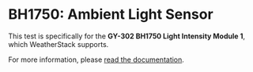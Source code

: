 # BH1750: Ambient Light Sensor
This test is specifically for the **GY-302 BH1750 Light Intensity Module 1**, which WeatherStack supports.

For more information, please [read the documentation](https://weatherstack.github.io/docs/docs/supported-sensors/BH1750).